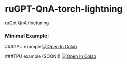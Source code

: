 # ruGPT-QnA-torch-lightning
ruGpt QnA finetuning
### Minimal Example:

###GPU example
[![Open In Colab](https://colab.research.google.com/assets/colab-badge.svg)](https://colab.research.google.com/drive/19yutaiHE38qnEfGu7aGkprXq13CmwWZ_?usp=sharing)

###TPU example (SOON!!)
[![Open In Colab](https://colab.research.google.com/assets/colab-badge.svg)](https://colab.research.google.com/drive/19yutaiHE38qnEfGu7aGkprXq13CmwWZ_?usp=sharing)
